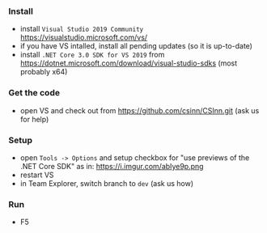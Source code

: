 

### Install
 - install `Visual Studio 2019 Community` https://visualstudio.microsoft.com/vs/
 - if you have VS intalled, install all pending updates (so it is up-to-date)
 - install `.NET Core 3.0 SDK for VS 2019` from https://dotnet.microsoft.com/download/visual-studio-sdks (most probably x64)

### Get the code
 - open VS and check out from https://github.com/csinn/CSInn.git (ask us for help)

### Setup
 - open `Tools -> Options` and setup checkbox for "use previews of the .NET Core SDK" as in: https://i.imgur.com/abIye9p.png
 - restart VS
 - in Team Explorer, switch branch to `dev` (ask us how)
 
### Run
 - F5
